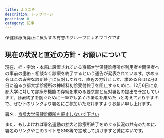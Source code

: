 ```yaml
---
title: ようこそ
descrition: トップページ
position: 0
category: 記事
---
```


保健診療所廃止に反対する有志のグループによるブログです．

## 現在の状況と直近の方針・お願いについて

現在、桂・宇治・本部に設置されている京都大学保健診療所が利用者や関係者への事前の連絡・相談なく診療を終了するという通告が発表されています。求める会はこの唐突な診断終了に反対しており、直近の方針として、求める会は12月8日に迫る京都大学診療所の神経科初診受付終了を阻止するために、12月6日に京都大学に対して診療所機能の存続を求める要求書と反対署名の提出を予定しています。診療終了を防ぐために一筆でも多くの署名を集めたいと考えておりますので、ぜひ下のリンクより署名にご参加いただけますようお願い申し上げます。

署名：[京都大学保健診療所を廃止しないで下さい](https://www.change.org/p/%E4%BA%AC%E9%83%BD%E5%A4%A7%E5%AD%A6-%E4%BA%AC%E9%83%BD%E5%A4%A7%E5%AD%A6%E4%BF%9D%E5%81%A5%E8%A8%BA%E7%99%82%E6%89%80%E3%82%92%E5%BB%83%E6%AD%A2%E3%81%97%E3%81%AA%E3%81%84%E3%81%A7%E4%B8%8B%E3%81%95%E3%81%84?original_footer_petition_id=&grid_position=&pt=)


また、もしよければ署名運動の拡大と診療所終了をめぐる状況の共有のために、署名のリンクやこのサイトをSNS等で拡散して頂けますと誠に幸いです。